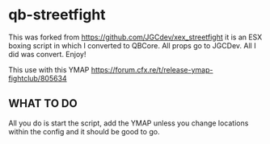 # qb-streetfight

This was forked from  https://github.com/JGCdev/xex_streetfight it is an ESX boxing script in which I converted to QBCore. All props go to JGCDev. All I did was convert. Enjoy!

This use with this YMAP https://forum.cfx.re/t/release-ymap-fightclub/805634

## WHAT TO DO

All you do is start the script, add the YMAP unless you change locations within the config and it should be good to go.
